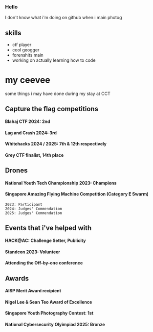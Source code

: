 ### Hello
I don't know what i'm doing on github when i main photog

## skills
- ctf player 
- cool geogger
- forenshits main 
- working on actually learning how to code 

# my ceevee
some things i may have done during my stay at CCT 
## Capture the flag competitions
#### Blahaj CTF 2024: 2nd 
#### Lag and Crash 2024: 3rd 
#### Whitehacks 2024 / 2025: 7th & 12th respectively
#### Grey CTF finalist, 14th place 

## Drones 
#### National Youth Tech Championship 2023: Champions 
#### Singapore Amazing Flying Machine Competition (Category E Swarm)
	2023: Participant 
	2024: Judges' Commendation 
	2025: Judges' Commendation

## Events that i've helped with 
#### HACK@AC: Challenge Setter, Publicity
#### Standcon 2023: Volunteer
#### Attending the Off-by-one conference 

## Awards
#### AISP Merit Award recipient
#### Nigel Lee & Sean Teo Award of Excellence 
#### Singapore Youth Photography Contest: 1st
#### National Cybersecurity Olyimpiad 2025: Bronze





